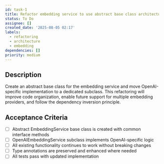 ```yaml
---
id: task-1
title: Refactor embedding service to use abstract base class architecture
status: To Do
assignee: []
created_date: '2025-08-05 02:17'
labels:
  - refactoring
  - architecture
  - embedding
dependencies: []
priority: medium
---
```


## Description

Create an abstract base class for the embedding service and move OpenAI-specific implementation to a dedicated subclass. This refactoring will improve code organization, enable future support for multiple embedding providers, and follow the dependency inversion principle.

## Acceptance Criteria

- [ ] Abstract EmbeddingService base class is created with common interface methods
- [ ] OpenAIEmbeddingService subclass implements OpenAI-specific logic
- [ ] All existing functionality continues to work without breaking changes
- [ ] Type annotations are preserved and enhanced where needed
- [ ] All tests pass with updated implementation
